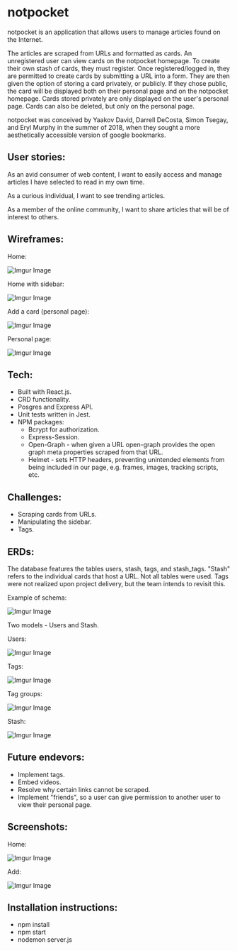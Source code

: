 # notpocket

notpocket is an application that allows users to manage articles found on the Internet.

The articles are scraped from URLs and formatted as cards. 
An unregistered user can view cards on the notpocket homepage. To create their own stash of cards, they must register. Once registered/logged in, they are permitted to create cards by submitting a URL into a form. They are then given the option of storing a card privately, or publicly. If they chose public, the card will be displayed both on their personal page and on the notpocket homepage. Cards stored privately are only displayed on the user's personal page. Cards can also be deleted, but only on the personal page. 

notpocket was conceived by Yaakov David, Darrell DeCosta, Simon Tsegay, and Eryl Murphy  in the summer of 2018, when they sought a more aesthetically accessible version of google bookmarks. 

## User stories:
As an avid consumer of web content, I want to easily access and manage articles I have selected to read in my own time. 

As a curious individual, I want to see trending articles.

As a member of the online community, I want to share articles that will be of interest to others.

## Wireframes: 
Home:

![Imgur Image](https://imgur.com/h5ARjh5.jpg)

Home with sidebar:

![Imgur Image](https://imgur.com/jvvgB9b.jpg)

Add a card (personal page):

![Imgur Image](https://imgur.com/qN24iP4.jpg)

Personal page:

![Imgur Image](https://imgur.com/k6yYfKv.jpg)

## Tech:
 - Built with React.js. 
 - CRD functionality.
 - Posgres and Express API. 
 - Unit tests written in Jest.
 - NPM packages:
    - Bcrypt for authorization. 
    - Express-Session.
    - Open-Graph - when given a URL open-graph provides the open graph meta properties scraped from that URL. 
    - Helmet - sets HTTP headers, preventing unintended elements from being included in our page, e.g. frames, images, tracking scripts, etc.

## Challenges: 
- Scraping cards from URLs.
- Manipulating the sidebar.
- Tags.

## ERDs: 
The database features the tables users, stash, tags, and stash_tags. "Stash" refers to the individual cards that host a URL. Not all tables were used. Tags were not realized upon project delivery, but the team intends to revisit this. 

Example of schema: 

![Imgur Image](https://imgur.com/5hghPtE.jpg)

Two models - Users and Stash. 

Users:

![Imgur Image](https://imgur.com/P6tcL6h.jpg)

Tags: 

![Imgur Image](https://imgur.com/kNlwgsC.jpg)

Tag groups:

![Imgur Image](https://imgur.com/cvDxXUG.jpg)

Stash: 

![Imgur Image](https://imgur.com/7PM8PD0.jpg)

## Future endevors: 
- Implement tags.
- Embed videos. 
- Resolve why certain links cannot be scraped.
- Implement "friends", so a user can give permission to another user to view their personal page.

## Screenshots:
Home:  

![Imgur Image](https://imgur.com/TJQck6r.jpg)

Add:

![Imgur Image](https://imgur.com/BYctOWI.jpg)

## Installation instructions: 
- npm install
- npm start
- nodemon server.js
